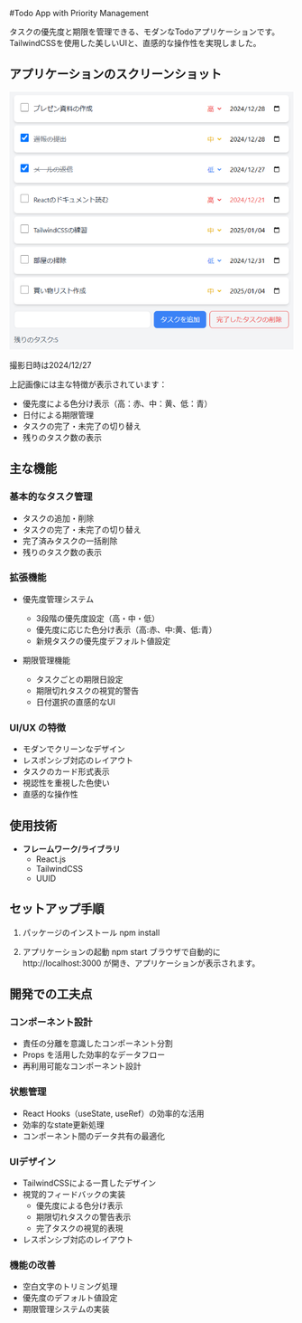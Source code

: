 #Todo App with Priority Management

タスクの優先度と期限を管理できる、モダンなTodoアプリケーションです。
TailwindCSSを使用した美しいUIと、直感的な操作性を実現しました。

## アプリケーションのスクリーンショット
![Todo App Screenshot](./react-priority-todo-app-ss.PNG)

撮影日時は2024/12/27

上記画像には主な特徴が表示されています：
- 優先度による色分け表示（高：赤、中：黄、低：青）
- 日付による期限管理
- タスクの完了・未完了の切り替え
- 残りのタスク数の表示

## 主な機能

### 基本的なタスク管理
- タスクの追加・削除
- タスクの完了・未完了の切り替え
- 完了済みタスクの一括削除
- 残りのタスク数の表示

### 拡張機能
- 優先度管理システム
  - 3段階の優先度設定（高・中・低）
  - 優先度に応じた色分け表示（高:赤、中:黄、低:青）
  - 新規タスクの優先度デフォルト値設定

- 期限管理機能
  - タスクごとの期限日設定
  - 期限切れタスクの視覚的警告
  - 日付選択の直感的なUI

### UI/UX の特徴
- モダンでクリーンなデザイン
- レスポンシブ対応のレイアウト
- タスクのカード形式表示
- 視認性を重視した色使い
- 直感的な操作性

## 使用技術

- **フレームワーク/ライブラリ**
  - React.js
  - TailwindCSS
  - UUID

## セットアップ手順

1. パッケージのインストール
npm install

2. アプリケーションの起動
npm start
ブラウザで自動的に http://localhost:3000 が開き、アプリケーションが表示されます。

## 開発での工夫点

### コンポーネント設計
- 責任の分離を意識したコンポーネント分割
- Props を活用した効率的なデータフロー
- 再利用可能なコンポーネント設計

### 状態管理
- React Hooks（useState, useRef）の効率的な活用
- 効率的なstate更新処理
- コンポーネント間のデータ共有の最適化

### UIデザイン
- TailwindCSSによる一貫したデザイン
- 視覚的フィードバックの実装
  - 優先度による色分け表示
  - 期限切れタスクの警告表示
  - 完了タスクの視覚的表現
- レスポンシブ対応のレイアウト

### 機能の改善
- 空白文字のトリミング処理
- 優先度のデフォルト値設定
- 期限管理システムの実装
